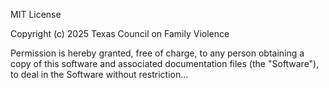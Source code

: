 MIT License

Copyright (c) 2025 Texas Council on Family Violence

Permission is hereby granted, free of charge, to any person obtaining a copy
of this software and associated documentation files (the "Software"), to deal
in the Software without restriction...